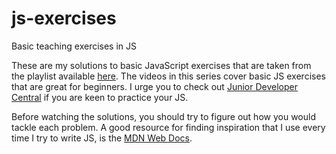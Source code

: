 # js-exercises
Basic teaching exercises in JS

These are my solutions to basic JavaScript exercises that are taken from the playlist available [here](https://youtube.com/playlist?list=PLpc_YvcwbxaSn6jn0VaTcG8A0Grgs1GSB). The videos in this series cover basic JS exercises that are great for beginners. I urge you to check out [Junior Developer Central](https://www.youtube.com/channel/UCuvTObpdx__W966kbdIZ4_Q) if you are keen to practice your JS.

Before watching the solutions, you should try to figure out how you would tackle each problem. A good resource for finding inspiration that I use every time I try to write JS, is the [MDN Web Docs](https://developer.mozilla.org/en-US/docs/Web/JavaScript).
